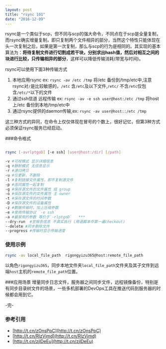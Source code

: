 ```yaml
---
layout: post
title: "rsync 101"
date: "2016-12-09"
---
```


rsync是一个类似于scp，但不同与scp的强大命令，不同点在于scp是全量复制，而rsync确实增量复制，即只复制两个文件相异的部分，当然这个特性只能体现在头一次复制之后，如果是第一次复制，那么与scp的行为是相同的。其实现的基本算法为：**将待复制文件进行切割成若干块，分别求出hash值，然后对相互之间的块进行比较，只传输相异的部分**，这样可以降低传输消耗(带宽与时间)。

rsync可以使用下面3种传输方式   

1. 本地应用rsync ex: `rsync -av /etc /tmp` 将/etc 备份到/tmp/etc中,注意rsync对`/`是比较敏感的，`/etc` 含`/etc`及以下文件,`/etc/` 不含`/etc`仅包含`/etc/*`以下的文件
2. 通过ssh信道 远程传输  ex: `rsync -av -e ssh user@host:/etc /tmp` 将host上/etc 备份到本地/tmp/etc中
3. 通过rsync提供的daemon传输,ex: `rsync -av user@host::/etc /tmp`

这三种方式的异同，在命令上仅仅体现在冒号的个数上，很好记忆，但第3种方式必须保证rsync服务已经启动。

###命令格式
```sh

rsync [-avrlptgoD] [-e ssh] [user@host:/dir] [/path]     

-v #可视模式 显示详细信息     
-q #静默模式 无信息显示    
-r #递归拷贝   
-u #仅更新，不删除   
-l #复制链接文件属性，即不复制源文件   
-p #连同属性一起复制   
-g #保存源文件的文件属性 组 group   
-o #保存源文件的文件属性 主 owner   
-t #保存源文件的时间参数   
-D #保存源文件的设备属性   
-z #数据传输时，加上压缩参数    
-e #使用传输协议 `-e ssh`    
-a #最常用的参数 等价于`-rlptgoD`   ***
--dry-run  #至报告信息 不真实执行 (用语脚本中第一遍checkout)   
--delete #同步删除文件  
--progress #传输时显示传输进度

```

### 使用示例
```sh
rsync -av local_file_path  rigongyizu365@host:remote_file_path
```

以角色`rigongyizu365`，同步本地文件夹`local_file_path`文件夹及其子文件到远端`host`主机的`remote_file_path`位置。


###应用场景
增量同步日志文件，服务器之间同步文件，远程镜像备份，特别是有同步目录树文件的场景，一些多机部署的DevOps工具在推送代码到服务器的时候都会用到它。

-完-

### 参考引用
+ [http://t.cn/zOnsPpC](http://t.cn/zOnsPpC)
+ [http://t.cn/RIzVjmd](http://t.cn/RIzVjmd)
+ [http://t.cn/zjlDeEu](http://t.cn/zjlDeEu)

